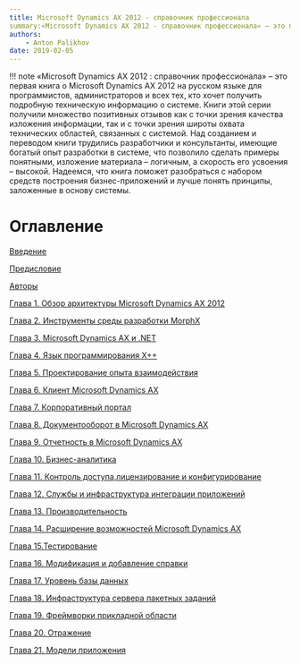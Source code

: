 ```yaml
---
title: Microsoft Dynamics AX 2012 - справочник профессионала
summary:«Microsoft Dynamics AX 2012 - справочник профессионала» – это первая книга о Microsoft Dynamics AX 2012 на русском языке для программистов, администраторов и всех тех, кто хочет получить подробную техническую информацию о системе. Книги этой серии получили множество позитивных отзывов как с точки зрения качества изложения информации, так и с точки зрения широты охвата технических областей, связанных с системой.
authors:
    - Anton Palikhov
date: 2019-02-05
---
```


!!! note
    «Microsoft Dynamics AX 2012 : справочник профессионала» – это первая книга о Microsoft Dynamics AX 2012 на русском языке для программистов, администраторов и всех тех, кто хочет получить подробную техническую информацию о системе. Книги этой серии получили множество позитивных отзывов как с точки зрения качества изложения информации, так и с точки зрения широты охвата технических областей, связанных с системой.
    Над созданием и переводом книги трудились разработчики и консультанты, имеющие богатый опыт разработки в системе, что позволило сделать примеры понятными, изложение материала – логичным, а скорость его усвоения – высокой. Надеемся, что книга поможет разобраться с набором средств построения бизнес-приложений и лучше понять принципы, заложенные в основу системы.

# Оглавление    

[Введение](../media/AX2012_Введение.pdf)

[Предисловие](../media/AX2012_Предисловие.pdf)

[Авторы](../media/AX2012_Авторы.pdf)

[Глава 1. Обзор архитектуры Microsoft Dynamics AX 2012](../media/AX2012_Глава1_Обзор_архитектуры.pdf)

[Глава 2. Инструменты среды разработки MorphX](../media/AX2012_Глава_2_MorphX.pdf)

[Глава 3. Microsoft Dynamics AX и .NET](../media/Dynamics_AX_=C9_.NET.pdf)

[Глава 4. Язык программирования X++](../media/AX_2012_X.pdf)

[Глава 5. Проектирование опыта взаимодействия](../media/AX2012_Глава_5_Проектирование.pdf)

[Глава 6. Клиент Microsoft Dynamics AX](../media/AX2012_Глава_6_Клиент.pdf)

[Глава 7. Корпоративный портал](../media/AX2012_Глава_7_Корпоративный_портал.pdf)

[Глава 8. Документооборот в Microsoft Dynamics AX](../media/AX2012_Глава_8.pdf)

[Глава 9. Отчетность в Microsoft Dynamics AX](../media/AX2012_Глава_9_Отчетность.pdf)

[Глава 10. Бизнес-аналитика](../media/AX2012_Глава10_Бизнес-аналитика.pdf)

[Глава 11. Контроль доступа,лицензирование и конфигурирование](../media/AX2012_Глава11.pdf)

[Глава 12. Службы и инфраструктура интеграции приложений](../media/AX2012_Глава12.pdf)

[Глава 13. Производительность](../media/AX2012_Глава13_Производительность.pdf)

[Глава 14. Расширение возможностей Microsoft Dynamics AX](../media/AX2012_Глава14.pdf)

[Глава 15.Тестирование](../media/AX2012_Глава15_Тестирование.pdf)

[Глава 16. Модификация и добавление справки](../media/AX2012_Глава16.pdf)

[Глава 17. Уровень базы данных](../media/AX2012_Глава17.pdf)

[Глава 18. Инфраструктура сервера пакетных заданий](../media/AX2012_Глава18.pdf)

[Глава 19. Фреймворки прикладной области](../media/AX2012_Глава19.pdf)

[Глава 20. Отражение](../media/AX2012_Глава20.pdf)

[Глава 21. Модели приложения](../media/AX2012_Глава21_Модели_приложения.pdf)




